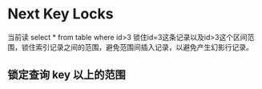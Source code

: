# Next Key Locks
当前读
select * from table where id>3
锁住id=3这条记录以及id>3这个区间范围，锁住索引记录之间的范围，避免范围间插入记录，以避免产生幻影行记录。

##  锁定查询 key 以上的范围
